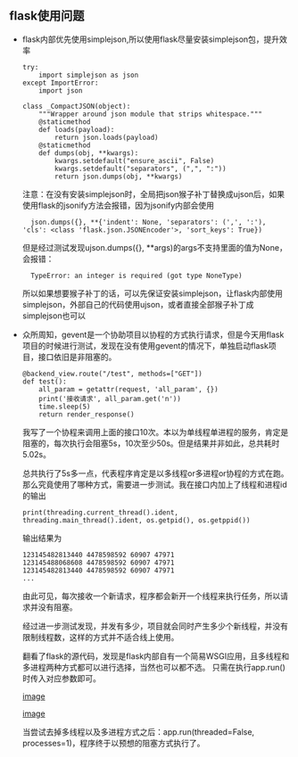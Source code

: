 ## flask使用问题
- flask内部优先使用simplejson,所以使用flask尽量安装simplejson包，提升效率
    ```
    try:
        import simplejson as json
    except ImportError:
        import json
    
    class _CompactJSON(object):
        """Wrapper around json module that strips whitespace."""
        @staticmethod
        def loads(payload):
            return json.loads(payload)
        @staticmethod
        def dumps(obj, **kwargs):
            kwargs.setdefault("ensure_ascii", False)
            kwargs.setdefault("separators", (",", ":"))
            return json.dumps(obj, **kwargs)
    ```
    
    注意：在没有安装simplejson时，全局把json猴子补丁替换成ujson后，如果使用flask的jsonify方法会报错，因为jsonify内部会使用
        
        json.dumps({}, **{'indent': None, 'separators': (',', ':'), 'cls': <class 'flask.json.JSONEncoder'>, 'sort_keys': True})
    但是经过测试发现ujson.dumps({}, **args)的args不支持里面的值为None，会报错：
        
        TypeError: an integer is required (got type NoneType)
    所以如果想要猴子补丁的话，可以先保证安装simplejson，让flask内部使用simplejson，外部自己的代码使用ujson，或者直接全部猴子补丁成simplejson也可以

- 众所周知，gevent是一个协助项目以协程的方式执行请求，但是今天用flask项目的时候进行测试，发现在没有使用gevent的情况下，单独启动flask项目，接口依旧是非阻塞的。
    ```
    @backend_view.route("/test", methods=["GET"])
    def test():
        all_param = getattr(request, 'all_param', {})
        print('接收请求', all_param.get('n'))
        time.sleep(5)
        return render_response()
    ```
    我写了一个协程来调用上面的接口10次。本以为单线程单进程的服务，肯定是阻塞的，每次执行会阻塞5s，10次至少50s。但是结果并非如此，总共耗时5.02s。
    
    总共执行了5s多一点，代表程序肯定是以多线程or多进程or协程的方式在跑。那么究竟使用了哪种方式，需要进一步测试。我在接口内加上了线程和进程id的输出
    ```
    print(threading.current_thread().ident, threading.main_thread().ident, os.getpid(), os.getppid())
    ```
    输出结果为
    ```
    123145482813440 4478598592 60907 47971
    123145488068608 4478598592 60907 47971
    123145482813440 4478598592 60907 47971
    ...
    ```
    由此可见，每次接收一个新请求，程序都会新开一个线程来执行任务，所以请求并没有阻塞。
    
    经过进一步测试发现，并发有多少，项目就会同时产生多少个新线程，并没有限制线程数，这样的方式并不适合线上使用。
    
    翻看了flask的源代码，发现是flask内部自有一个简易WSGI应用，且多线程和多进程两种方式都可以进行选择，当然也可以都不选。
    只需在执行app.run()时传入对应参数即可。
    
    [image](/image/flask_run_simple.png)
    
    [image](/image/flask_UWSGI.png)
    
    当尝试去掉多线程以及多进程方式之后：app.run(threaded=False, processes=1)，程序终于以预想的阻塞方式执行了。

